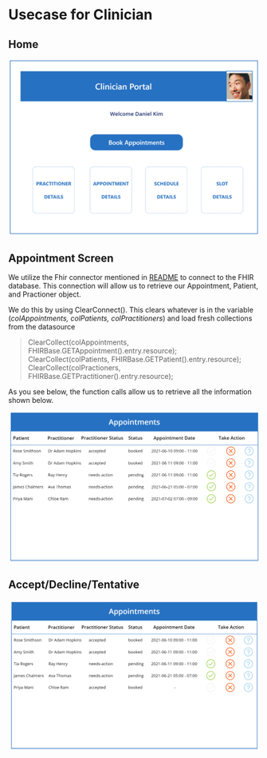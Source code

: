 # Usecase for Clinician

## Home 
![home](images/home.PNG)


## Appointment Screen

We utilize the Fhir connector mentioned in [README](../) to connect to the FHIR database. This connection will allow us to retrieve our Appointment, Patient, and Practioner object.  

We do this by using ClearConnect(). This clears whatever is in the variable (*colAppointments, colPatients, colPractitioners*)  and load fresh collections from the datasource

> ClearCollect(colAppointments, FHIRBase.GETAppointment().entry.resource);
> ClearCollect(colPatients, FHIRBase.GETPatient().entry.resource);
> ClearCollect(colPractioners, FHIRBase.GETPractitioner().entry.resource);

As you see below, the function calls allow us to retrieve all the information shown below.

![appointment](images/appointmentMainpage.PNG)

## Accept/Decline/Tentative
![statusUpdate](images/booked.png)


